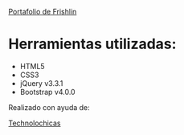 [Portafolio de Frishlin](https://frishlin.github.io/)

# Herramientas utilizadas:

- HTML5
- CSS3
- jQuery v3.3.1
- Bootstrap v4.0.0

Realizado con ayuda de:

[Technolochicas](https://tecnolochicas.mx/)
